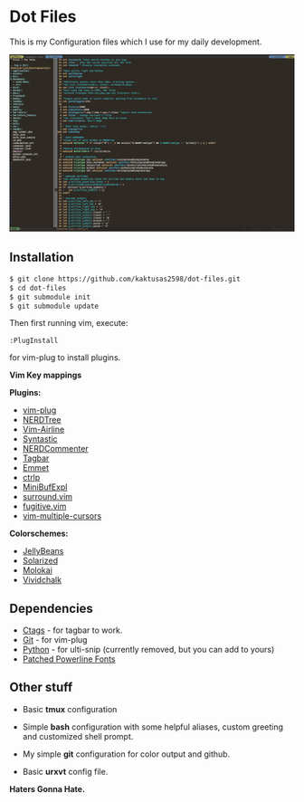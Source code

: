 # Dot Files
 
  This is my Configuration files which I use for my daily development.
  
  ![](https://raw.githubusercontent.com/kaktusas2598/dot-files/master/vimSetup.png)

## Installation
  
  ```
  $ git clone https://github.com/kaktusas2598/dot-files.git
  $ cd dot-files
  $ git submodule init
  $ git submodule update
  ```
  Then first running vim, execute:
  ```
  :PlugInstall
  ```
  for vim-plug to install plugins.
  
**Vim Key mappings**
  
  
  
**Plugins:**
  * [vim-plug](https://github.com/junegunn/vim-plug)
  * [NERDTree](https://github.com/scrooloose/nerdtree)
  * [Vim-Airline](https://github.com/bling/vim-airline)
  * [Syntastic](https://github.com/scrooloose/syntastic)
  * [NERDCommenter](https://github.com/scrooloose/nerdcommenter)
  * [Tagbar](https://github.com/majutsushi/tagbar)
  * [Emmet](https://github.com/mattn/emmet-vim)
  * [ctrlp](https://github.com/kien/ctrlp.vim)
  * [MiniBufExpl](https://github.com/fholgado/minibufexpl.vim)
  * [surround.vim](https://github.com/tpope/vim-surround)
  * [fugitive.vim](https://github.com/tpope/vim-fugitive)
  * [vim-multiple-cursors](https://github.com/terryma/vim-multiple-cursors)
 
**Colorschemes:**
  * [JellyBeans](https://github.com/nanotech/jellybeans.vim)
  * [Solarized](https://github.com/altercation/vim-colors-solarized)
  * [Molokai](https://github.com/tomasr/molokai)
  * [Vividchalk](https://github.com/tpope/vim-vividchalk)

## Dependencies
  * [Ctags](http://ctags.sourceforge.net/) - for tagbar to work.
  * [Git](https://git-scm.com/) - for vim-plug
  * [Python](https://www.python.org/) - for ulti-snip (currently removed, but you can add to yours)
  * [Patched Powerline Fonts](https://github.com/powerline/fonts)
  
## Other stuff

  * Basic **tmux** configuration
  
  * Simple **bash** configuration with some helpful aliases, custom greeting and customized shell prompt.
 
  * My simple **git** configuration for color output and github.
 
  * Basic **urxvt** config file.
 
 **Haters Gonna Hate.**
